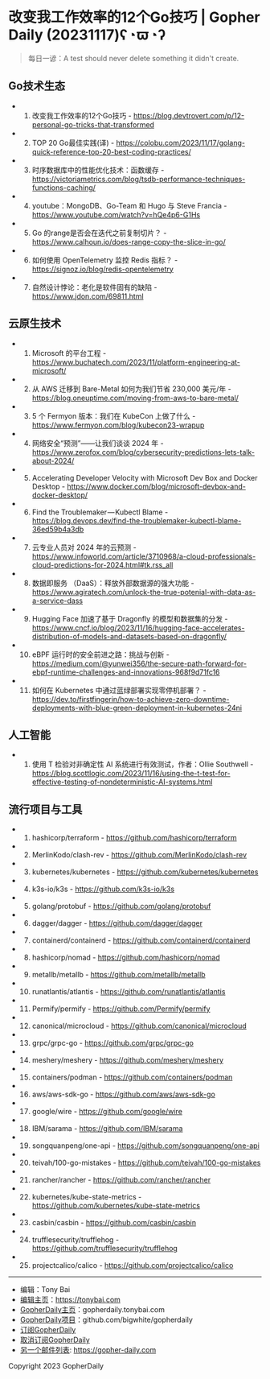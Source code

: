 # 改变我工作效率的12个Go技巧 | Gopher Daily (20231117)ʕ◔ϖ◔ʔ

>每日一谚：A test should never delete something it didn&#39;t create.

## Go技术生态


- 1. 改变我工作效率的12个Go技巧 - https://blog.devtrovert.com/p/12-personal-go-tricks-that-transformed

- 2. TOP 20 Go最佳实践(译) - https://colobu.com/2023/11/17/golang-quick-reference-top-20-best-coding-practices/

- 3. 时序数据库中的性能优化技术：函数缓存 - https://victoriametrics.com/blog/tsdb-performance-techniques-functions-caching/

- 4. youtube：MongoDB、Go-Team 和 Hugo 与 Steve Francia - https://www.youtube.com/watch?v=hQe4p6-G1Hs

- 5. Go 的range是否会在迭代之前复制切片？ - https://www.calhoun.io/does-range-copy-the-slice-in-go/

- 6. 如何使用 OpenTelemetry 监控 Redis 指标？ - https://signoz.io/blog/redis-opentelemetry

- 7. 自然设计悖论：老化是软件固有的缺陷 - https://www.jdon.com/69811.html


## 云原生技术


- 1. Microsoft 的平台工程 - https://www.buchatech.com/2023/11/platform-engineering-at-microsoft/

- 2. 从 AWS 迁移到 Bare-Metal 如何为我们节省 230,000 美元/年 - https://blog.oneuptime.com/moving-from-aws-to-bare-metal/

- 3. 5 个 Fermyon 版本：我们在 KubeCon 上做了什么 - https://www.fermyon.com/blog/kubecon23-wrapup

- 4. 网络安全“预测”——让我们谈谈 2024 年 - https://www.zerofox.com/blog/cybersecurity-predictions-lets-talk-about-2024/

- 5. Accelerating Developer Velocity with Microsoft Dev Box and Docker Desktop - https://www.docker.com/blog/microsoft-devbox-and-docker-desktop/

- 6. Find the Troublemaker — Kubectl Blame - https://blog.devops.dev/find-the-troublemaker-kubectl-blame-36ed59b4a3db

- 7. 云专业人员对 2024 年的云预测 - https://www.infoworld.com/article/3710968/a-cloud-professionals-cloud-predictions-for-2024.html#tk.rss_all

- 8. 数据即服务 （DaaS）：释放外部数据源的强大功能 - https://www.agiratech.com/unlock-the-true-potenial-with-data-as-a-service-dass

- 9. Hugging Face 加速了基于 Dragonfly 的模型和数据集的分发 - https://www.cncf.io/blog/2023/11/16/hugging-face-accelerates-distribution-of-models-and-datasets-based-on-dragonfly/

- 10. eBPF 运行时的安全前进之路：挑战与创新 - https://medium.com/@yunwei356/the-secure-path-forward-for-ebpf-runtime-challenges-and-innovations-968f9d71fc16

- 11. 如何在 Kubernetes 中通过蓝绿部署实现零停机部署？ - https://dev.to/firstfingerin/how-to-achieve-zero-downtime-deployments-with-blue-green-deployment-in-kubernetes-24ni


## 人工智能


- 1. 使用 T 检验对非确定性 AI 系统进行有效测试，作者：Ollie Southwell - https://blog.scottlogic.com/2023/11/16/using-the-t-test-for-effective-testing-of-nondeterministic-AI-systems.html


## 流行项目与工具


- 1. hashicorp/terraform - https://github.com/hashicorp/terraform

- 2. MerlinKodo/clash-rev - https://github.com/MerlinKodo/clash-rev

- 3. kubernetes/kubernetes - https://github.com/kubernetes/kubernetes

- 4. k3s-io/k3s - https://github.com/k3s-io/k3s

- 5. golang/protobuf - https://github.com/golang/protobuf

- 6. dagger/dagger - https://github.com/dagger/dagger

- 7. containerd/containerd - https://github.com/containerd/containerd

- 8. hashicorp/nomad - https://github.com/hashicorp/nomad

- 9. metallb/metallb - https://github.com/metallb/metallb

- 10. runatlantis/atlantis - https://github.com/runatlantis/atlantis

- 11. Permify/permify - https://github.com/Permify/permify

- 12. canonical/microcloud - https://github.com/canonical/microcloud

- 13. grpc/grpc-go - https://github.com/grpc/grpc-go

- 14. meshery/meshery - https://github.com/meshery/meshery

- 15. containers/podman - https://github.com/containers/podman

- 16. aws/aws-sdk-go - https://github.com/aws/aws-sdk-go

- 17. google/wire - https://github.com/google/wire

- 18. IBM/sarama - https://github.com/IBM/sarama

- 19. songquanpeng/one-api - https://github.com/songquanpeng/one-api

- 20. teivah/100-go-mistakes - https://github.com/teivah/100-go-mistakes

- 21. rancher/rancher - https://github.com/rancher/rancher

- 22. kubernetes/kube-state-metrics - https://github.com/kubernetes/kube-state-metrics

- 23. casbin/casbin - https://github.com/casbin/casbin

- 24. trufflesecurity/trufflehog - https://github.com/trufflesecurity/trufflehog

- 25. projectcalico/calico - https://github.com/projectcalico/calico


----

- 编辑：Tony Bai
- [编辑主页](https://tonybai.com)：https://tonybai.com
- [GopherDaily主页](https://gopherdaily.tonybai.com)：gopherdaily.tonybai.com
- [GopherDaily项目](https://github.com/bigwhite/gopherdaily)：github.com/bigwhite/gopherdaily
- [订阅GopherDaily](https://gopherdaily.tonybai.com/subscribe)
- [取消订阅GopherDaily](https://gopherdaily.tonybai.com/unsubscribe)
- [另一个邮件列表](https://gopher-daily.com): https://gopher-daily.com

Copyright 2023 GopherDaily
